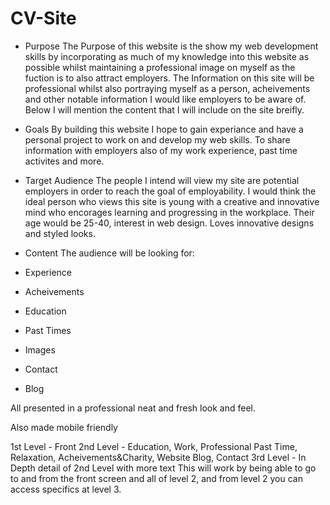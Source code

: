 # CV-Site

- Purpose
The Purpose of this website is the show my web development skills by incorporating as much of my knowledge into this website as possible whilst maintaining a professional image on myself as the fuction is to also attract employers.
The Information on this site will be professional whilst also portraying myself as a person, acheivements and other notable information I would like employers to be aware of. Below I will mention the content that I will include on the site breifly.

- Goals
By building this website I hope to gain experiance and have a personal project to work on and develop my web skills. To share information with employers also of my work experience, past time activites and more.

- Target Audience
The people I intend will view my site are potential employers in order to reach the goal of employability. I would think the ideal person who views this site is young with a creative and innovative mind who encorages learning and progressing in the workplace. Their age would be 25-40, interest in web design. Loves innovative designs and styled looks.

- Content
The audience will be looking for:
- Experience
- Acheivements
- Education
- Past Times
- Images
- Contact 
- Blog

All presented in a professional neat and fresh look and feel.

Also made mobile friendly 

1st Level	-	Front
2nd Level	-	Education, Work, Professional Past Time, Relaxation, Acheivements&Charity, Website Blog, Contact
3rd Level	-	In Depth detail of 2nd Level with more text
This will work by being able to go to and from the front screen and all of level 2, and from level 2 you can access specifics at level 3.
